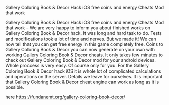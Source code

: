 Gallery Coloring Book & Decor Hack iOS free coins and energy Cheats Mod that work

Gallery Coloring Book & Decor Hack iOS free coins and energy Cheats Mod that work - We are very happy to inform you about finished works on Gallery Coloring Book & Decor hack.
It was long and hard task to do. Tests and modifications took a lot of time and nerves. But we made it! We can now tell that you can get free energy in this game completely free.
Coins to Gallery Coloring Book & Decor you can now generate on your own with working Gallery Coloring Book & Decor cheats. It only takes few minutes to check out Gallery Coloring Book & Decor mod for your android devices. Whole proccess is very easy. Of course only for you. For the Gallery Coloring Book & Decor hack iOS it is whole lot of complicated calculations and operations on the server. Details we leave for ourselves.  It is important that Gallery Coloring Book & Decor cheat engine can work as long as it is possible.

here https://fundanemt.org/gallery-coloring-book-decor/
